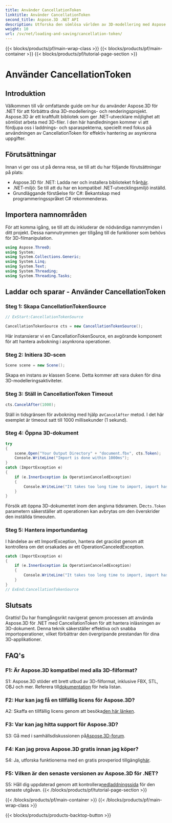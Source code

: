 ```yaml
---
title: Använder CancellationToken
linktitle: Använder CancellationToken
second_title: Aspose.3D .NET API
description: Utforska den sömlösa världen av 3D-modellering med Aspose.3D för .NET. Lär dig att ladda och spara 3D-dokument effektivt med CancellationToken.
weight: 10
url: /sv/net/loading-and-saving/cancellation-token/
---
```


{{< blocks/products/pf/main-wrap-class >}}
{{< blocks/products/pf/main-container >}}
{{< blocks/products/pf/tutorial-page-section >}}

# Använder CancellationToken

## Introduktion

Välkommen till vår omfattande guide om hur du använder Aspose.3D för .NET för att förbättra dina 3D-modellerings- och renderingsprojekt. Aspose.3D är ett kraftfullt bibliotek som ger .NET-utvecklare möjlighet att sömlöst arbeta med 3D-filer. I den här handledningen kommer vi att fördjupa oss i laddnings- och sparaspekterna, speciellt med fokus på användningen av CancellationToken för effektiv hantering av asynkrona uppgifter.

## Förutsättningar

Innan vi ger oss ut på denna resa, se till att du har följande förutsättningar på plats:

-  Aspose.3D för .NET: Ladda ner och installera biblioteket från[här](https://releases.aspose.com/3d/net/).
- .NET-miljö: Se till att du har en kompatibel .NET-utvecklingsmiljö inställd.
- Grundläggande förståelse för C#: Bekantskap med programmeringsspråket C# rekommenderas.

## Importera namnområden

För att komma igång, se till att du inkluderar de nödvändiga namnrymden i ditt projekt. Dessa namnutrymmen ger tillgång till de funktioner som behövs för 3D-filmanipulation.

```csharp
using Aspose.ThreeD;
using System;
using System.Collections.Generic;
using System.Linq;
using System.Text;
using System.Threading;
using System.Threading.Tasks;
```

## Laddar och sparar - Använder CancellationToken

### Steg 1: Skapa CancellationTokenSource

```csharp
// ExStart:CancellationTokenSource

CancellationTokenSource cts = new CancellationTokenSource();
```

Här instansierar vi en CancellationTokenSource, en avgörande komponent för att hantera avbokning i asynkrona operationer.

### Steg 2: Initiera 3D-scen

```csharp
Scene scene = new Scene();
```

Skapa en instans av klassen Scene. Detta kommer att vara duken för dina 3D-modelleringsaktiviteter.

### Steg 3: Ställ in CancellationToken Timeout

```csharp
cts.CancelAfter(1000);
```

 Ställ in tidsgränsen för avbokning med hjälp av`CancelAfter` metod. I det här exemplet är timeout satt till 1000 millisekunder (1 sekund).

### Steg 4: Öppna 3D-dokument

```csharp
try
{
    scene.Open("Your Output Directory" + "document.fbx", cts.Token);
    Console.WriteLine("Import is done within 1000ms");
}
catch (ImportException e)
{
    if (e.InnerException is OperationCanceledException)
    {
        Console.WriteLine("It takes too long time to import, import has been canceled.");
    }
}
```

 Försök att öppna 3D-dokumentet inom den angivna tidsramen. De`cts.Token` parametern säkerställer att operationen kan avbrytas om den överskrider den inställda timeouten.

### Steg 5: Hantera importundantag

I händelse av ett ImportException, hantera det graciöst genom att kontrollera om det orsakades av ett OperationCanceledException.

```csharp
catch (ImportException e)
{
    if (e.InnerException is OperationCanceledException)
    {
        Console.WriteLine("It takes too long time to import, import has been canceled.");
    }
}
// ExEnd:CancellationTokenSource
```

## Slutsats

Grattis! Du har framgångsrikt navigerat genom processen att använda Aspose.3D för .NET med CancellationToken för att hantera inläsningen av 3D-dokument. Denna teknik säkerställer effektiva och snabba importoperationer, vilket förbättrar den övergripande prestandan för dina 3D-applikationer.

## FAQ's

### F1: Är Aspose.3D kompatibel med alla 3D-filformat?

 S1: Aspose.3D stöder ett brett utbud av 3D-filformat, inklusive FBX, STL, OBJ och mer. Referera till[dokumentation](https://reference.aspose.com/3d/net/) för hela listan.

### F2: Hur kan jag få en tillfällig licens för Aspose.3D?

 A2: Skaffa en tillfällig licens genom att besöka[den här länken](https://purchase.aspose.com/temporary-license/).

### F3: Var kan jag hitta support för Aspose.3D?

 S3: Gå med i samhällsdiskussionen på[Aspose.3D-forum](https://forum.aspose.com/c/3d/18).

### F4: Kan jag prova Aspose.3D gratis innan jag köper?

 S4: Ja, utforska funktionerna med en gratis provperiod tillgänglig[här](https://releases.aspose.com/).

### F5: Vilken är den senaste versionen av Aspose.3D för .NET?

 S5: Håll dig uppdaterad genom att kontrollera[nedladdningssida](https://releases.aspose.com/3d/net/) för den senaste utgåvan.
{{< /blocks/products/pf/tutorial-page-section >}}

{{< /blocks/products/pf/main-container >}}
{{< /blocks/products/pf/main-wrap-class >}}

{{< blocks/products/products-backtop-button >}}
